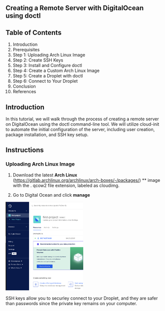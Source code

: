## Creating a Remote Server with DigitalOcean using doctl

## Table of Contents

1. Introduction
2. Prerequisites
3. Step 1: Uploading Arch Linux Image
4. Step 2: Create SSH Keys
5. Step 3: Install and Configure doctl
6. Step 4: Create a Custom Arch Linux Image
7. Step 5: Create a Droplet with doctl
8. Step 6: Connect to Your Droplet
9. Conclusion
10. References

## Introduction

In this tutorial, we will walk through the process of creating a remote server on DigitalOcean using the doctl command-line tool. We will utilize cloud-init to automate the initial configuration of the server, including user creation, package installation, and SSH key setup.

## Instructions

### Uploading Arch Linux Image 
 

1. Download the latest **Arch Linux** (https://gitlab.archlinux.org/archlinux/arch-boxes/-/packages/) ** image with the . qcow2 file extension, labeled as cloudimg. 

2. Go to Digital Ocean and click **manage**

<img src="pictures/manage.png" alt="Manage Image" style="width:50%;">












SSH keys allow you to securley connect to your Droplet, and they are safer than passwords since the private key remains on your computer.